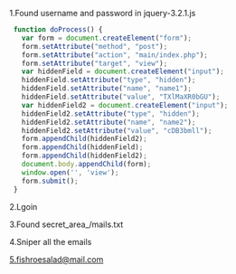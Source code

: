 1.Found username and password in jquery-3.2.1.js 
 ```Javascript
  function doProcess() {
    var form = document.createElement("form");
    form.setAttribute("method", "post");
    form.setAttribute("action", "main/index.php");
    form.setAttribute("target", "view");
    var hiddenField = document.createElement("input");
    hiddenField.setAttribute("type", "hidden");
    hiddenField.setAttribute("name", "name1");
    hiddenField.setAttribute("value", "TXlMaXR0bGU");
    var hiddenField2 = document.createElement("input");
    hiddenField2.setAttribute("type", "hidden");
    hiddenField2.setAttribute("name", "name2");
    hiddenField2.setAttribute("value", "cDB3bmll");
    form.appendChild(hiddenField2);
    form.appendChild(hiddenField);
    form.appendChild(hiddenField2);
    document.body.appendChild(form);
    window.open('', 'view');
    form.submit();
  }
  ```
  
2.Lgoin

3.Found secret_area_/mails.txt

4.Sniper all the emails

5.fishroesalad@mail.com
